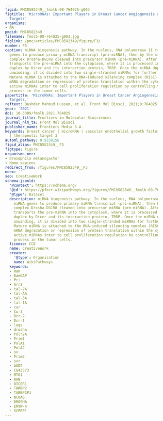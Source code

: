 ```yaml
---
figid: PMC8582349__fmolb-08-764025-g003
figtitle: 'MicroRNAs: Important Players in Breast Cancer Angiogenesis and Therapeutic
  Targets'
organisms:
- NA
pmcid: PMC8582349
filename: fmolb-08-764025-g003.jpg
figlink: /pmc/articles/PMC8582349/figure/F3/
number: F3
caption: miRNA biogenesis pathway. In the nucleus, RNA polymerase II transcripts miRNA
  genes to produce primary miRNA transcript (pri-miRNA), then by the microprocessor
  complex Drosha-DGCR8 cleaved into precursor miRNA (pre-miRNA). After that, Exportin-5
  transports the pre-miRNA into the cytoplasm, where it is processed into a miRNA
  duplex by Dicer and its interaction protein, TRBP. Once the miRNA duplex has been
  unwinding, it is divided into two single-stranded miRNAs for further processing.
  Mature miRNA is attached to the RNA-induced silencing complex (RISC) and mediates
  mRNA degradation or repression of protein translation within the cytoplasm. Mature
  active miRNAs inter to cell proliferation regulation by controlling the angiogenesis
  process in the tumor cells.
papertitle: 'MicroRNAs: Important Players in Breast Cancer Angiogenesis and Therapeutic
  Targets.'
reftext: Bashdar Mahmud Hussen, et al. Front Mol Biosci. 2021;8:764025.
year: '2021'
doi: 10.3389/fmolb.2021.764025
journal_title: Frontiers in Molecular Biosciences
journal_nlm_ta: Front Mol Biosci
publisher_name: Frontiers Media S.A.
keywords: breast cancer | microRNA | vascular endothelial growth factor | angiogenesis
  | therapeutic target 3
automl_pathway: 0.9338158
figid_alias: PMC8582349__F3
figtype: Figure
organisms_ner:
- Drosophila melanogaster
- Homo sapiens
redirect_from: /figures/PMC8582349__F3
ndex: ''
seo: CreativeWork
schema-jsonld:
  '@context': https://schema.org/
  '@id': https://pfocr.wikipathways.org/figures/PMC8582349__fmolb-08-764025-g003.html
  '@type': Dataset
  description: miRNA biogenesis pathway. In the nucleus, RNA polymerase II transcripts
    miRNA genes to produce primary miRNA transcript (pri-miRNA), then by the microprocessor
    complex Drosha-DGCR8 cleaved into precursor miRNA (pre-miRNA). After that, Exportin-5
    transports the pre-miRNA into the cytoplasm, where it is processed into a miRNA
    duplex by Dicer and its interaction protein, TRBP. Once the miRNA duplex has been
    unwinding, it is divided into two single-stranded miRNAs for further processing.
    Mature miRNA is attached to the RNA-induced silencing complex (RISC) and mediates
    mRNA degradation or repression of protein translation within the cytoplasm. Mature
    active miRNAs inter to cell proliferation regulation by controlling the angiogenesis
    process in the tumor cells.
  license: CC0
  name: CreativeWork
  creator:
    '@type': Organization
    name: WikiPathways
  keywords:
  - Ran
  - RanGAP
  - Pri
  - Arr2
  - tal-2A
  - tal-AA
  - tal-3A
  - tal-1A
  - cur
  - Cu-3
  - Dcr-2
  - Dcr-1
  - loqs
  - drosha
  - Polr2A
  - Prim1
  - PolA1
  - PolA2
  - sv
  - Prim2
  - svr
  - AGO2
  - CG43373
  - MTG1
  - RAN
  - DICER1
  - TARBP2
  - TARBP2P1
  - NCOA6
  - DROSHA
  - ERVW-4
  - SCPEP1
---
```

